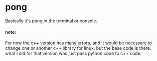 # pong

Basically it's pong in the terminal or console.

#### note: 
For now the c++ version has many errors, and it would be necessary to change one or another c++ library for linux, but the base code is there. what I did for that version was just pass python code to c++ code.
